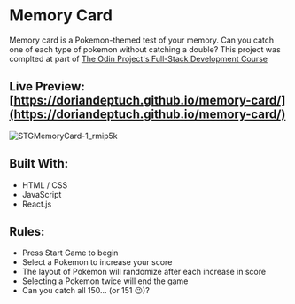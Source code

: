 # Memory Card

Memory card is a Pokemon-themed test of your memory. Can you catch one of each type of pokemon without catching a double? This project was complted at part of [The Odin Project's Full-Stack Development Course]([https://www.theodinproject.com/paths/full-stack-javascript/courses/nodejs](https://www.theodinproject.com/paths/full-stack-javascript))

## Live Preview: [https://doriandeptuch.github.io/memory-card/](https://doriandeptuch.github.io/memory-card/)

![STGMemoryCard-1_rmip5k](https://user-images.githubusercontent.com/59514779/208029909-ca04738d-bebf-4d5a-9398-95c1fba195d2.gif)


## Built With:
* HTML / CSS
* JavaScript
* React.js


## Rules:
* Press Start Game to begin
* Select a Pokemon to increase your score
* The layout of Pokemon will randomize after each increase in score
* Selecting a Pokemon twice will end the game
* Can you catch all 150... (or 151 :wink:)?
